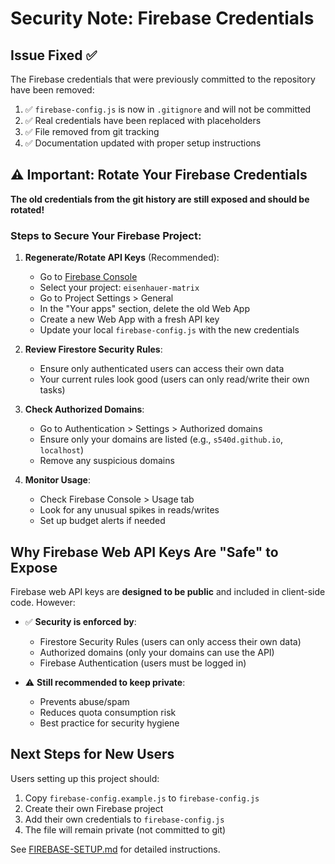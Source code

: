 # Security Note: Firebase Credentials

## Issue Fixed ✅

The Firebase credentials that were previously committed to the repository have been removed:

1. ✅ `firebase-config.js` is now in `.gitignore` and will not be committed
2. ✅ Real credentials have been replaced with placeholders
3. ✅ File removed from git tracking
4. ✅ Documentation updated with proper setup instructions

## ⚠️ Important: Rotate Your Firebase Credentials

**The old credentials from the git history are still exposed and should be rotated!**

### Steps to Secure Your Firebase Project:

1. **Regenerate/Rotate API Keys** (Recommended):
   - Go to [Firebase Console](https://console.firebase.google.com/)
   - Select your project: `eisenhauer-matrix`
   - Go to Project Settings > General
   - In the "Your apps" section, delete the old Web App
   - Create a new Web App with a fresh API key
   - Update your local `firebase-config.js` with the new credentials

2. **Review Firestore Security Rules**:
   - Ensure only authenticated users can access their own data
   - Your current rules look good (users can only read/write their own tasks)

3. **Check Authorized Domains**:
   - Go to Authentication > Settings > Authorized domains
   - Ensure only your domains are listed (e.g., `s540d.github.io`, `localhost`)
   - Remove any suspicious domains

4. **Monitor Usage**:
   - Check Firebase Console > Usage tab
   - Look for any unusual spikes in reads/writes
   - Set up budget alerts if needed

## Why Firebase Web API Keys Are "Safe" to Expose

Firebase web API keys are **designed to be public** and included in client-side code. However:

- ✅ **Security is enforced by**:
  - Firestore Security Rules (users can only access their own data)
  - Authorized domains (only your domains can use the API)
  - Firebase Authentication (users must be logged in)

- ⚠️ **Still recommended to keep private**:
  - Prevents abuse/spam
  - Reduces quota consumption risk
  - Best practice for security hygiene

## Next Steps for New Users

Users setting up this project should:

1. Copy `firebase-config.example.js` to `firebase-config.js`
2. Create their own Firebase project
3. Add their own credentials to `firebase-config.js`
4. The file will remain private (not committed to git)

See [FIREBASE-SETUP.md](FIREBASE-SETUP.md) for detailed instructions.
